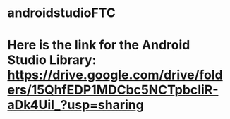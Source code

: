 # androidstudioFTC
# Here is the link for the Android Studio Library: https://drive.google.com/drive/folders/15QhfEDP1MDCbc5NCTpbcIiR-aDk4UiI_?usp=sharing
